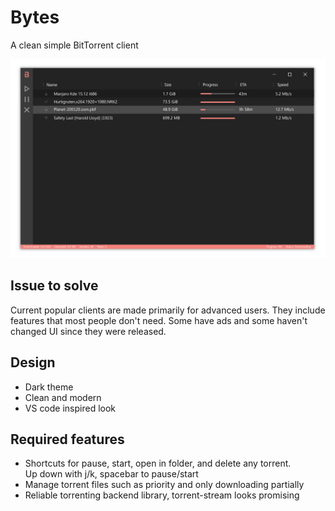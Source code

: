 # Bytes
A clean simple BitTorrent client

<!-- ![](screenshot.jpg) -->
![](vector_design.svg)

## Issue to solve
Current popular clients are made primarily for advanced users.
They include features that most people don't need.
Some have ads and some haven't changed UI since they were released.

## Design
- Dark theme
- Clean and modern
- VS code inspired look

## Required features
- Shortcuts for pause, start, open in folder, and delete any torrent.  
  Up down with j/k, spacebar to pause/start
- Manage torrent files such as priority and only downloading partially
- Reliable torrenting backend library, torrent-stream looks promising

